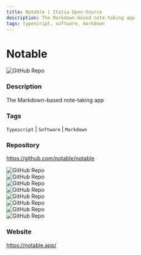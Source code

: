 ```yaml
---
title: Notable | Italia Open-Source
description: The Markdown-based note-taking app
tags: typescript, software, markdown
---
```

        

# Notable

![GitHub Repo](https://img.shields.io/static/v1?label=category&message=opensources&color=green)

### Description

The Markdown-based note-taking app

### Tags

`Typescript` | `Software` | `Markdown`

### Repository

https://github.com/notable/notable

![GitHub Repo](https://img.shields.io/github/stars/notable/notable?style=social)<br />![GitHub Repo](https://img.shields.io/github/forks/notable/notable?style=social)<br />![GitHub Repo](https://img.shields.io/github/v/tag/notable/notable?style=social)<br />![GitHub Repo](https://img.shields.io/github/contributors/notable/notable)<br />![GitHub Repo](https://img.shields.io/github/issues-pr/notable/notable)<br />![GitHub Repo](https://img.shields.io/github/issues/notable/notable)<br />![GitHub Repo](https://img.shields.io/github/license/notable/notable)<br />![GitHub Repo](https://img.shields.io/github/last-commit/notable/notable)<br />

### Website

https://notable.app/